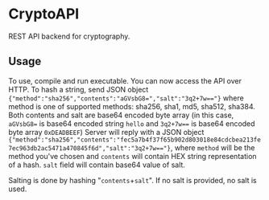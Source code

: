 # CryptoAPI
REST API backend for cryptography.

## Usage
To use, compile and run executable. You can now access the API over HTTP.
To hash a string, send JSON object `{"method":"sha256","contents":"aGVsbG8=","salt":"3q2+7w=="}`
where method is one of supported methods: sha256, sha1, md5, sha512, sha384. Both contents and salt are base64 encoded byte array (in this case, `aGVsbG8=` is base64 encoded string `hello` and `3q2+7w==` is base64 encoded byte array `0xDEADBEEF`)
Server will reply with a JSON object `{"method":"sha256","contents":"fec5a7b4f37f65b902d803018e84cdcbea213fe7ec963db2ac5471a470845f6d","salt":"3q2+7w=="}`, where `method` will be the method you've chosen and `contents` will contain HEX string representation of a hash. `salt` field will contain base64 value of salt.

Salting is done by hashing "`contents`+`salt`". If no salt is provided, no salt is used.